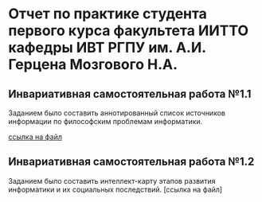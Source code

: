 # Отчет по практике студента первого курса факультета ИИТТО кафедры ИВТ РГПУ им. А.И. Герцена Мозгового Н.А.

## Инвариативная самостоятельная работа №1.1
Заданием было составить аннотированный список источников информации по философским проблемам информатики.

[ссылка на файл](https://github.com/mozgovoy/Practice/blob/master/Мозговой%20Н.%201%20курс%20ИСР%201.1.docx)

## Инвариативная самостоятельная работа №1.2
Заданием было составить интеллект-карту этапов развития информатики и их социальных последствий.
[ссылка на файл]
